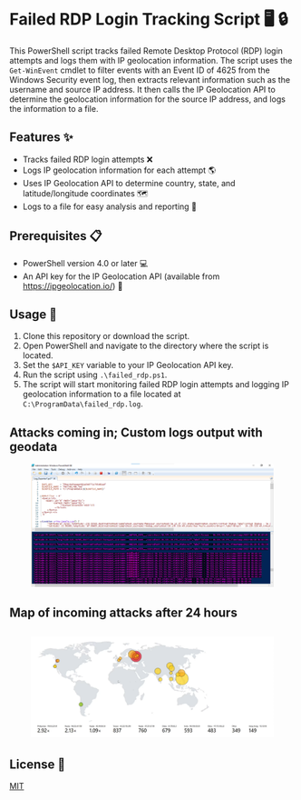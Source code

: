 # Failed RDP Login Tracking Script 🖥️ 🔒

This PowerShell script tracks failed Remote Desktop Protocol (RDP) login attempts and logs them with IP geolocation information. The script uses the `Get-WinEvent` cmdlet to filter events with an Event ID of 4625 from the Windows Security event log, then extracts relevant information such as the username and source IP address. It then calls the IP Geolocation API to determine the geolocation information for the source IP address, and logs the information to a file.

## Features ✨

- Tracks failed RDP login attempts ❌
- Logs IP geolocation information for each attempt 🌎
- Uses IP Geolocation API to determine country, state, and latitude/longitude coordinates 🗺️
- Logs to a file for easy analysis and reporting 📄

## Prerequisites 📋

- PowerShell version 4.0 or later 💻
- An API key for the IP Geolocation API (available from https://ipgeolocation.io/) 🔑

## Usage 🚀

1. Clone this repository or download the script.
2. Open PowerShell and navigate to the directory where the script is located.
3. Set the `$API_KEY` variable to your IP Geolocation API key.
4. Run the script using `.\failed_rdp.ps1`.
5. The script will start monitoring failed RDP login attempts and logging IP geolocation information to a file located at `C:\ProgramData\failed_rdp.log`.

<h2>Attacks coming in; Custom logs output with geodata</h2>

<p align="center">
<img src="Incoming attacks.png" height="85%" width="85%" alt="Incoming Attacks"/>

<h2>Map of incoming attacks after 24 hours<h2>

<p align="center">
<img src="attacksmap.png" height="85%" width="85%" alt="attacks map"/>

</p>


## License 📝

[MIT](https://choosealicense.com/licenses/mit/)
